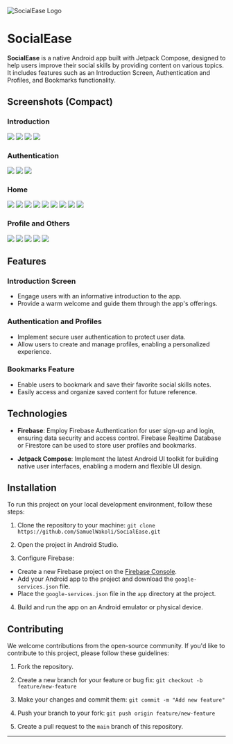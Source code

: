 
![](/home/sam/StudioProjects/SocialEase/app/src/main/res/mipmap-xxxhdpi/ic_launcher_round.webp "SocialEase Logo")

# SocialEase

**SocialEase** is a native Android app built with Jetpack Compose, designed to help users improve their social skills by providing content on various topics. It includes features such as an Introduction Screen, Authentication and Profiles, and Bookmarks functionality.

## Screenshots (Compact)

### Introduction
![](/home/sam/StudioProjects/SocialEase/screenshots/compact/intro_screen_1.png)
![](/home/sam/StudioProjects/SocialEase/screenshots/compact/intro_screen_2.png)
![](/home/sam/StudioProjects/SocialEase/screenshots/compact/intro_screen_3.png)
![](/home/sam/StudioProjects/SocialEase/screenshots/compact/intro_screen_4.png)

### Authentication
![](/home/sam/StudioProjects/SocialEase/screenshots/compact/sign_in_screen.png)
![](/home/sam/StudioProjects/SocialEase/screenshots/compact/create_account_screen.png)
![](/home/sam/StudioProjects/SocialEase/screenshots/compact/forgot_password_screen.png)

### Home
![](/home/sam/StudioProjects/SocialEase/screenshots/compact/home_screen.png)
![](/home/sam/StudioProjects/SocialEase/screenshots/compact/drawer.png)
![](/home/sam/StudioProjects/SocialEase/screenshots/compact/sub_topics_screen.png)
![](/home/sam/StudioProjects/SocialEase/screenshots/compact/search_screen.png)
![](/home/sam/StudioProjects/SocialEase/screenshots/compact/search_screen_2.png)
![](/home/sam/StudioProjects/SocialEase/screenshots/compact/reading_screen.png)
![](/home/sam/StudioProjects/SocialEase/screenshots/compact/reading_screen_2.png)
![](/home/sam/StudioProjects/SocialEase/screenshots/compact/bookmarks_screen.png)
![](/home/sam/StudioProjects/SocialEase/screenshots/compact/share_intent.png)

### Profile and Others
![](/home/sam/StudioProjects/SocialEase/screenshots/compact/profile_screen.png)
![](/home/sam/StudioProjects/SocialEase/screenshots/compact/logout_dialog.png)
![](/home/sam/StudioProjects/SocialEase/screenshots/compact/delete_account_dialog.png)
![](/home/sam/StudioProjects/SocialEase/screenshots/compact/feedback_screen.png)
![](/home/sam/StudioProjects/SocialEase/screenshots/compact/about_screen.png)

## Features

### Introduction Screen
- Engage users with an informative introduction to the app.
- Provide a warm welcome and guide them through the app's offerings.

### Authentication and Profiles
- Implement secure user authentication to protect user data.
- Allow users to create and manage profiles, enabling a personalized experience.

### Bookmarks Feature
- Enable users to bookmark and save their favorite social skills notes.
- Easily access and organize saved content for future reference.

## Technologies
- **Firebase**: Employ Firebase Authentication for user sign-up and login, ensuring data security and access control. Firebase Realtime Database or Firestore can be used to store user profiles and bookmarks.

- **Jetpack Compose**: Implement the latest Android UI toolkit for building native user interfaces, enabling a modern and flexible UI design.

## Installation

To run this project on your local development environment, follow these steps:

1. Clone the repository to your machine:
`git clone https://github.com/SamuelWakoli/SocialEase.git`

2. Open the project in Android Studio.

3. Configure Firebase:
- Create a new Firebase project on the [Firebase Console](https://console.firebase.google.com/).
- Add your Android app to the project and download the `google-services.json` file.
- Place the `google-services.json` file in the `app` directory at the project.

4. Build and run the app on an Android emulator or physical device.

## Contributing

We welcome contributions from the open-source community. If you'd like to contribute to this project, please follow these guidelines:

1. Fork the repository.

2. Create a new branch for your feature or bug fix:
`git checkout -b feature/new-feature`

3. Make your changes and commit them:
`git commit -m "Add new feature"`

4. Push your branch to your fork:
`git push origin feature/new-feature`

5. Create a pull request to the `main` branch of this repository.

---
